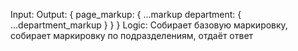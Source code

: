 Input:
Output: 
	{
		page_markup: {
			...markup
			department: {
				...department_markup
			}
		}
	}
Logic:
Собирает базовую маркировку, собирает маркировку по подразделениям, отдаёт ответ